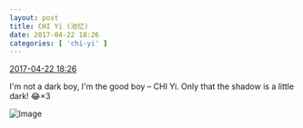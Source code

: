 ```yaml
---
layout: post
title: CHI Yi (池忆)
date: 2017-04-22 18:26
categories: [ 'chi-yi' ]
---
```


<div class="weibo-info">
  <a href="http://weibo.com/6117581836/EFHS6jykM">2017-04-22 18:26</a>
</div>

I'm not a dark boy, I'm the good boy – CHI Yi. Only that the shadow is a little dark! :joy:×3

<!-- more -->

![Image](http://wx2.sinaimg.cn/mw690/006G0KuMgy1fevms41jl9j30qo0zk7ai.jpg)
